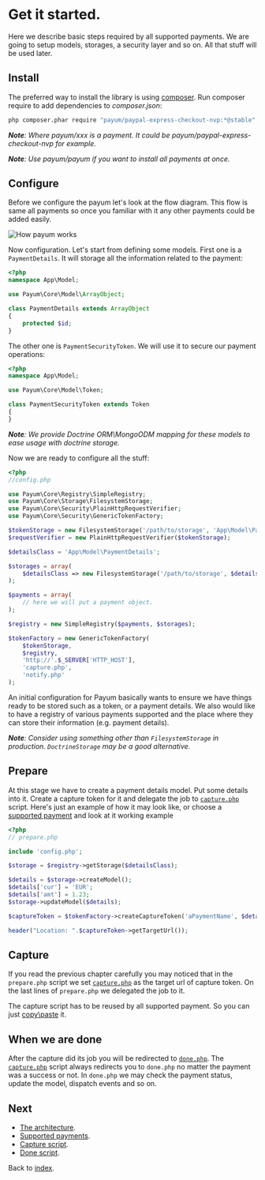 # Get it started.

Here we describe basic steps required by all supported payments. We are going to setup models, storages, a security layer and so on.
All that stuff will be used later.

## Install

The preferred way to install the library is using [composer](http://getcomposer.org/).
Run composer require to add dependencies to _composer.json_:

```bash
php composer.phar require "payum/paypal-express-checkout-nvp:*@stable"
```

_**Note**: Where payum/xxx is a payment. It could be payum/paypal-express-checkout-nvp for example._

_**Note**: Use payum/payum if you want to install all payments at once._

## Configure

Before we configure the payum let's look at the flow diagram.
This flow is same all payments so once you familiar with it any other payments could be added easily.

![How payum works](http://www.websequencediagrams.com/cgi-bin/cdraw?lz=cGFydGljaXBhbnQgcGF5cGFsLmNvbQoACwxVc2VyAAQNcHJlcGFyZS5waHAAHA1jYXB0dQAFE2RvbgAnBgpVc2VyLT4ANQs6AEUIIGEgcGF5bWVudAoAVAstLT4rAEsLOgBbCCB0b2tlbgoKAGcLLS0-AIE2CjogcmVxdWVzdCBhdXRoZW50aWNhdGlvbgoAgVkKLS0-AE0NZ2l2ZSBjb250cm9sIGJhY2sATg8tAIE-CDoAgUsFAHsHAIFTCC0-VXNlcjogc2hvdwCBQQggcmVzdWx0Cg&s=default)

Now configuration. Let's start from defining some models.
First one is a `PaymentDetails`.
It will storage all the information related to the payment:

```php
<?php
namespace App\Model;

use Payum\Core\Model\ArrayObject;

class PaymentDetails extends ArrayObject
{
    protected $id;
}
```

The other one is `PaymentSecurityToken`.
We will use it to secure our payment operations:

```php
<?php
namespace App\Model;

use Payum\Core\Model\Token;

class PaymentSecurityToken extends Token
{
}
```

_**Note**: We provide Doctrine ORM\MongoODM mapping for these models to ease usage with doctrine storage._

Now we are ready to configure all the stuff:

```php
<?php
//config.php

use Payum\Core\Registry\SimpleRegistry;
use Payum\Core\Storage\FilesystemStorage;
use Payum\Core\Security\PlainHttpRequestVerifier;
use Payum\Core\Security\GenericTokenFactory;

$tokenStorage = new FilesystemStorage('/path/to/storage', 'App\Model\PaymentSecurityToken', 'hash');
$requestVerifier = new PlainHttpRequestVerifier($tokenStorage);

$detailsClass = 'App\Model\PaymentDetails';

$storages = array(
    $detailsClass => new FilesystemStorage('/path/to/storage', $detailsClass, 'id')
);

$payments = array(
    // here we will put a payment object.
);

$registry = new SimpleRegistry($payments, $storages);

$tokenFactory = new GenericTokenFactory(
    $tokenStorage,
    $registry,
    'http://'.$_SERVER['HTTP_HOST'],
    'capture.php',
    'notify.php'
);
```

An initial configuration for Payum basically wants to ensure we have things ready to be stored such as
a token, or a payment details. We also would like to have a registry of various payments supported and the place where they can store their information (e.g. payment details).

_**Note**: Consider using something other than `FilesystemStorage` in production. `DoctrineStorage` may be a good alternative._

## Prepare

At this stage we have to create a payment details model. Put some details into it. 
Create a capture token for it and delegate the job to [`capture.php`](capture-script.md) script.
Here's just an example of how it may look like, or choose a [supported payment](supported-payments.md) and look at it working example

```php
<?php
// prepare.php

include 'config.php';

$storage = $registry->getStorage($detailsClass);

$details = $storage->createModel();
$details['cur'] = 'EUR';
$details['amt'] = 1.23;
$storage->updateModel($details);

$captureToken = $tokenFactory->createCaptureToken('aPaymentName', $details, 'done.php');

header("Location: ".$captureToken->getTargetUrl());
```

## Capture

If you read the previous chapter carefully you may noticed that in the `prepare.php` script we set
[`capture.php`](capture-script.md) as the target url of capture token.
On the last lines of `prepare.php` we delegated the job to it.

The capture script has to be reused by all supported payment. So you can just [copy\paste](capture-script.md) it.

## When we are done

After the capture did its job you will be redirected to [`done.php`](done-script.md).
The [`capture.php`](capture-script.md) script always redirects you to `done.php` no matter the payment was a success or not.
In `done.php` we may check the payment status, update the model, dispatch events and so on.

## Next 

* [The architecture](the-architecture.md).
* [Supported payments](supported-payments.md).
* [Capture script](capture-script.md).
* [Done script](done-script.md).

Back to [index](index.md).
